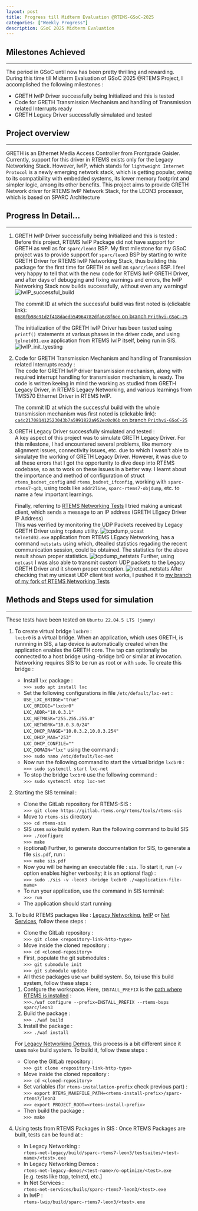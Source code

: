 ```yaml
---
layout: post
title: Progress till Midterm Evaluation @RTEMS-GSoC-2025
categories: ["Weekly Progress"]
description: GSoC 2025 Midterm Evaluation
---
```


## Milestones Achieved
-------------------------------
The period in GSoC until now has been pretty thrilling and rewarding. During this time till Midterm Evaluation of GSoC 2025 @RTEMS Project, I accomplished the following milestones : 

+  GRETH lwIP Driver successfully being Initialized and this is tested
+  Code for GRETH Transmission Mechanism and handling of Transmission related Interrupts ready  
+  GRETH Legacy Driver successfully simulated and tested

## Project overview
------------------------------------
GRETH is an Ethernet Media Access Controller from Frontgrade Gaisler. Currently, support for this driver in RTEMS exists only for the Legacy Networking Stack. However, lwIP, which stands for `lightweight Internet Protocol` is a newly emerging network stack, which is getting popular, owing to its compatibility with embedded systems, its lower memory footprint and simpler logic, among its other benefits. This project aims to provide GRETH Network driver for RTEMS lwIP Network Stack, for the LEON3 processor, which is based on SPARC Architecture 

## Progress In Detail...
----------------------------------------
1. GRETH lwIP Driver successfully being Initialized and this is tested :  
    Before this project, RTEMS lwIP Package did not have support for GRETH as well as for `sparc/leon3` BSP. My first milestone for my GSoC project was to provide support for `sparc/leon3` BSP by starting to write GRETH Driver for RTEMS lwIP Networking Stack, thus building this package for the first time for GRETH as well as `sparc/leon3` BSP. I feel very happy to tell that with the new code for RTEMS lwIP GRETH Driver, and after days of debugging and fixing warnings and errors, the lwIP Networking Stack now builds successfully, without even any warnings!  
    ![lwIP_successful_build]({{site.baseurl}}/assets/posts/week7/lwip_success.png) 

    The commit ID at which the successful build was first noted is (clickable link):  
    [`0680fb98e91d2f418daedb54964782dfa6c8f6ee`
    on branch `Prithvi-GSoC-25`](https://gitlab.rtems.org/rtems/pkg/rtems-lwip/-/merge_requests/22/diffs?commit_id=0680fb98e91d2f418daedb54964782dfa6c8f6ee)  

    The initialization of the GRETH lwIP Driver has been tested using `printf()` statements at various phases in the driver code, and using `telnetd01.exe` application from RTEMS lwIP itself, being run in SIS.  
    ![lwIP_init_tyesting]({{site.baseurl}}/assets/posts/week7/greth_success_init.png)  

2. Code for GRETH Transmission Mechanism and handling of Transmission related Interrupts ready :  
    The code for GRETH lwIP driver transmission mechanism, along with required interrupt handling for transmission mechanism, is ready. The code is written keeing in mind the working as studied from GRETH Legacy Driver, in RTEMS Legacy Networking, and various learnings from TMS570 Ethernet Driver in RTEMS lwIP.    

    The commit ID at which the successful build with the whole transmission mechanism was first noted is (clickable link):  
    [`ca4c217081412523043b7a5991822a952ec0c06b`
    on branch `Prithvi-GSoC-25`](https://gitlab.rtems.org/rtems/pkg/rtems-lwip/-/merge_requests/22/diffs?commit_id=ca4c217081412523043b7a5991822a952ec0c06b)  

3. GRETH Legacy Driver successfully simulated and tested :  
    A key aspect of this project was to simulate GRETH Legacy Driver. For this milestone, I had encountered several problems, like memory alignment issues, connectivity issues, etc. due to which I wasn't able to simulatye the working of GRETH Legacy Driver. However, it was due to all these errors that I got the opportunity to dive deep into RTEMS codebase, so as to work on these issues in a better way. I learnt about the importance and method of configuration of struct `rtems_bsdnet_config` and `rtems_bsdnet_ifconfig`, working with `sparc-rtems7-gdb`, using tools like  `addr2line`, `sparc-rtems7-objdump`, etc. to name a few important learnings.  

    Finally, referring to [RTEMS Networking Tests](https://github.com/joelsherrill/rtems-networking-tests/blob/main/mcast_client/mcast_client.c) I tried making a unicast client, which sends a message to an IP address (GRETH LEgacy Driver IP Address)  
    This was verified by monitoring the UDP Packets received by Legacy GRETH Driver using `tcpdump` utility.
    ![tcpdump_ucast]({{site.baseurl}}/assets/posts/week7/udp_echo/ucast_client.png)  
    `telnetd02.exe` application from RTEMS LEgacy Networking, has a command `netstats` using which, dteailed statistics regading the recent communication session, could be obtained. The statistics for the above result shown proper statistics.
    ![tcpdump_netstats]({{site.baseurl}}/assets/posts/week7/udp_echo/ucast_netstats.png)
    Further, using `netcast` I was also able to transmit custom UDP packets to the Legacy GRETH Driver and it shown proper reception.
    ![netcat_netstats]({{site.baseurl}}/assets/posts/week7/udp_echo/nc_netstats.png)
    After checking that my unicast UDP client test works, I pushed it to [my branch of my fork of RTEMS Networking Tests](https://github.com/rkt-1597/rtems-networking-tests/blob/Prithvi-GSoC-2025/ucast_client/ucast_client.c)


## Methods and Steps used for simulation 
--------------------------------------

These tests have been tested on `Ubuntu 22.04.5 LTS (jammy)`

1. To create virtual bridge `lxcbr0` :   
`lxcbr0` is a virtual bridge. When an application, which uses GRETH, is runnning in SIS, a tap device is automatically created when the application enables the GRETH core. The tap can optionally be connected to a host bridge using -bridge br0 or similar at invocation. Networking requires SIS to be run as root or with `sudo`. To create this bridge : 

    + Install `lxc` package :   
    `>>> sudo apt install lxc`  
    + Set the following configurations in file `/etc/default/lxc-net` :   
    `USE_LXC_BRIDGE="true"`   
    `LXC_BRIDGE="lxcbr0"`  
    `LXC_ADDR="10.0.3.1"`  
    `LXC_NETMASK="255.255.255.0"`  
    `LXC_NETWORK="10.0.3.0/24"`  
    `LXC_DHCP_RANGE="10.0.3.2,10.0.3.254"`  
    `LXC_DHCP_MAX="253"`  
    `LXC_DHCP_CONFILE=""`  
    `LXC_DOMAIN="lxc"`
    using the command :  
    `>>> sudo nano /etc/default/lxc-net`
    + Now run the following command to start the virtual bridge `lxcbr0` :  
    `>>> sudo systemctl start lxc-net`  
    + To stop the bridge `lxcbr0` use the following command :  
    `>>> sudo systemctl stop lxc-net`

2. Starting the SIS terminal : 

    + Clone the GitLab repository for RTEMS-SIS :  
    `>>> git clone https://gitlab.rtems.org/rtems/tools/rtems-sis`
    + Move to `rtems-sis` directory  
    `>>> cd rtems-sis`  
    + SIS uses `make` build system. Run the following command to build SIS  
    `>>> ./configure`  
    `>>> make`
    + (optional) Further, to generate doccumentation for SIS, to generate a file `sis.pdf`, run :  
    `>>> make sis.pdf`  
    + Now you will be having an executable file : `sis`. To start it, run (`-v` option enables higher verbosity; it is an optional flag) :  
    `>>> sudo ./sis -v -leon3 -bridge lxcbr0 ./<application-file-name>`
    + To run your application, use the command in SIS terminal:  
    `>>> run`  
    + The application should start running

3. To build RTEMS packages like : [Legacy Networking](https://gitlab.rtems.org/rtems/pkg/rtems-net-legacy), [lwIP](https://gitlab.rtems.org/rtems/pkg/rtems-lwip) or [Net Services](https://gitlab.rtems.org/rtems/pkg/rtems-net-services), follow these steps : 

    + Clone the GitLab repository :  
    `>>> git clone <repository-link-http-type>`  
    + Move inside the cloned repository :  
    `>>> cd <cloned-repository>`  
    + First, populate the git submodules :  
    `>>> git submodule init`  
    `>>> git submodule update` 
    + All these packages use `waf` build system. So, toi use this build system, follow these steps :  
    1. Confgure the workspace. Here, `INSTALL_PREFIX` is the [path where RTEMS is installed](https://docs.rtems.org/docs/main/user/start/prefixes.html#quickstartprefixes) :  
    `>>>./waf configure --prefix=INSTALL_PREFIX --rtems-bsps sparc/leon3`  
    2. Build the package :  
    `>>> ./waf build`  
    3. Install the package :  
    `>>> ./waf install`  

    For [Legacy Networking Demos](https://gitlab.rtems.org/rtems/pkg/rtems-net-legacy-demos), this process is a bit different since it uses `make` build system. To build it, follow these steps :    
    + Clone the GitLab repository :  
    `>>> git clone <repository-link-http-type>`  
    + Move inside the cloned repository :  
    `>>> cd <cloned-repository>`
    + Set variables (for `rtems-installation-prefix` check previous part) :  
    `>>> export RTEMS_MAKEFILE_PATH=<rtems-install-prefix>/sparc-rtems7/leon3`  
    `>>> export PROJECT_ROOT=<rtems-install-prefix>`  
    + Then build the package :  
    `>>> make`

4. Using tests from RTEMS Packages in SIS : Once RTEMS Packages are built, tests can be found at : 
    + In Legacy Networking :  
    `rtems-net-legacy/build/sparc-rtems7-leon3/testsuites/<test-name>/<test>.exe`  
    + In Legacy Networking Demos :  
    `rtems-net-legacy-demos/<test-name>/o-optimize/<test>.exe`  
    [e.g. tests like ttcp, telnetd, etc.]  
    + In Net Services :  
    `rtems-net-services/buils/sparc-rtems7-leon3/<test>.exe`  
    + In lwIP :  
    `rtems-lwip/build/sparc-rtems7-leon3/<test>.exe`

